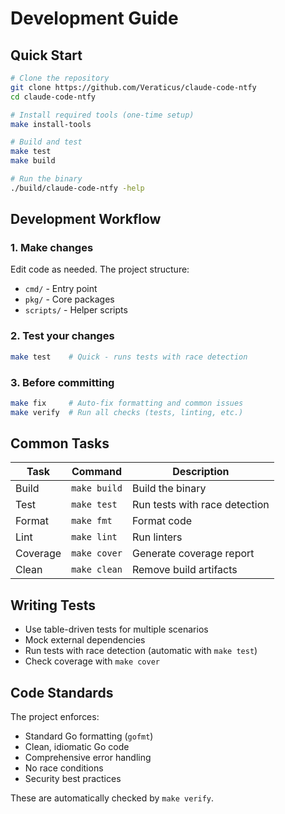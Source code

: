 # Development Guide

## Quick Start

```bash
# Clone the repository
git clone https://github.com/Veraticus/claude-code-ntfy
cd claude-code-ntfy

# Install required tools (one-time setup)
make install-tools

# Build and test
make test
make build

# Run the binary
./build/claude-code-ntfy -help
```

## Development Workflow

### 1. Make changes
Edit code as needed. The project structure:
- `cmd/` - Entry point
- `pkg/` - Core packages
- `scripts/` - Helper scripts

### 2. Test your changes
```bash
make test    # Quick - runs tests with race detection
```

### 3. Before committing
```bash
make fix     # Auto-fix formatting and common issues
make verify  # Run all checks (tests, linting, etc.)
```

## Common Tasks

| Task | Command | Description |
|------|---------|-------------|
| Build | `make build` | Build the binary |
| Test | `make test` | Run tests with race detection |
| Format | `make fmt` | Format code |
| Lint | `make lint` | Run linters |
| Coverage | `make cover` | Generate coverage report |
| Clean | `make clean` | Remove build artifacts |

## Writing Tests

- Use table-driven tests for multiple scenarios
- Mock external dependencies
- Run tests with race detection (automatic with `make test`)
- Check coverage with `make cover`

## Code Standards

The project enforces:
- Standard Go formatting (`gofmt`)
- Clean, idiomatic Go code
- Comprehensive error handling
- No race conditions
- Security best practices

These are automatically checked by `make verify`.